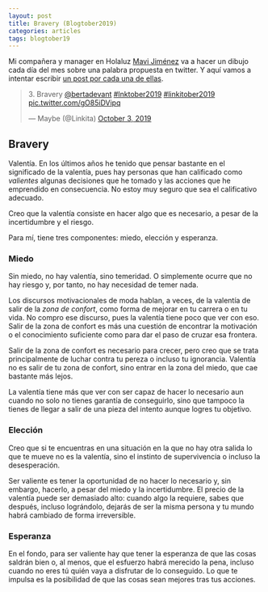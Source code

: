 ```yaml
---
layout: post
title: Bravery (Blogtober2019)
categories: articles
tags: blogtober19
---
```


Mi compañera y manager en Holaluz [Mavi Jiménez](https://twitter.com/Linkita) va a hacer un dibujo cada día del mes sobre una palabra propuesta en twitter. Y aquí vamos a intentar escribir [un post por cada una de ellas](https://franiglesias.github.io/blogtober19-status/).

<blockquote class="twitter-tweet" data-conversation="none" data-theme="dark"><p lang="en" dir="ltr">3. Bravery <a href="https://twitter.com/bertadevant?ref_src=twsrc%5Etfw">@bertadevant</a> <a href="https://twitter.com/hashtag/Inktober2019?src=hash&amp;ref_src=twsrc%5Etfw">#Inktober2019</a> <a href="https://twitter.com/hashtag/linkitober2019?src=hash&amp;ref_src=twsrc%5Etfw">#linkitober2019</a> <a href="https://t.co/gO85iDVipq">pic.twitter.com/gO85iDVipq</a></p>&mdash; Maybe (@Linkita) <a href="https://twitter.com/Linkita/status/1179857193518223361?ref_src=twsrc%5Etfw">October 3, 2019</a></blockquote> <script async src="https://platform.twitter.com/widgets.js" charset="utf-8"></script>

## Bravery

Valentía. En los últimos años he tenido que pensar bastante en el significado de la valentía, pues hay personas que han calificado como *valientes* algunas decisiones que he tomado y las acciones que he emprendido en consecuencia. No estoy muy seguro que sea el calificativo adecuado.

Creo que la valentía consiste en hacer algo que es necesario, a pesar de la incertidumbre y el riesgo.

Para mí, tiene tres componentes: miedo, elección y esperanza.

### Miedo

Sin miedo, no hay valentía, sino temeridad. O simplemente ocurre que no hay riesgo y, por tanto, no hay necesidad de temer nada.

Los discursos motivacionales de moda hablan, a veces, de la valentía de salir de la *zona de confort*, como forma de mejorar en tu carrera o en tu vida. No compro ese discurso, pues la valentía tiene poco que ver con eso. Salir de la zona de confort es más una cuestión de encontrar la motivación o el conocimiento suficiente como para dar el paso de cruzar esa frontera.

Salir de la zona de confort es necesario para crecer, pero creo que se trata principalmente de luchar contra tu pereza o incluso tu ignorancia. Valentía no es salir de tu zona de confort, sino entrar en la zona del miedo, que cae bastante más lejos.

La valentía tiene más que ver con ser capaz de hacer lo necesario aun cuando no solo no tienes garantía de conseguirlo, sino que tampoco la tienes de llegar a salir de una pieza del intento aunque logres tu objetivo.

### Elección

Creo que si te encuentras en una situación en la que no hay otra salida lo que te mueve no es la valentía, sino el instinto de supervivencia o incluso la desesperación.

Ser valiente es tener la oportunidad de no hacer lo necesario y, sin embargo, hacerlo, a pesar del miedo y la incertidumbre. El precio de la valentía puede ser demasiado alto: cuando algo la requiere, sabes que después, incluso lográndolo, dejarás de ser la misma persona y tu mundo habrá cambiado de forma irreversible.

### Esperanza

En el fondo, para ser valiente hay que tener la esperanza de que las cosas saldrán bien o, al menos, que el esfuerzo habrá merecido la pena, incluso cuando no eres tú quién vaya a disfrutar de lo conseguido. Lo que te impulsa es la posibilidad de que las cosas sean mejores tras tus acciones.
